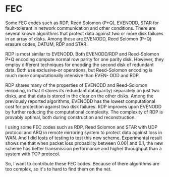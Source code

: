 # FEC

Some FEC codes such as RDP, Reed Solomon (P+Q), EVENODD, STAR for fault-tolerant in network communication and other conditions.
There are several known algorithms that protect data against two or more disk failures in an array of disks. Among these are
EVENODD, Reed Solomon (P+Q) erasure codes, DATUM, RDP and STAR.

RDP is most similar to EVENODD. Both EVENODD/RDP and Reed-Solomon P+Q encoding compute normal row parity for one parity disk. However, they employ different
techniques for encoding the second disk of redundant data. Both use exclusive-or operations, but Reed-Solomon encoding is much more computationally intensive than EVEN-
ODD and RDP.

RDP shares many of the properties of EVENODD and Reed-Solomon encoding, in that it stores its redundant data(parity) separately on just two disks, and
that data is stored in the clear on the other disks. Among the previously reported algorithms, EVENODD has the lowest computational cost for protection against two disk
failures. RDP improves upon EVENODD by further reducing the computational complexity. The complexity of RDP is provably optimal, both during construction and
 reconstruction. 
 
I using some FEC codes such as RDP,  Reed Solomon and STAR with UDP protocol and ARQ in remote mirroring system to protect data against loss in WAN. And I did losts of testing
to test this new scheme. Experimental result shows me that when packet loss probability between 0.001 and 0.1, the new scheme has better transmission performance and higher throughput
 than a system with TCP protocol.

So, I want to contribute these FEC codes. Because of there  algorithms are too complex, so it's to hard to find them on the net.

